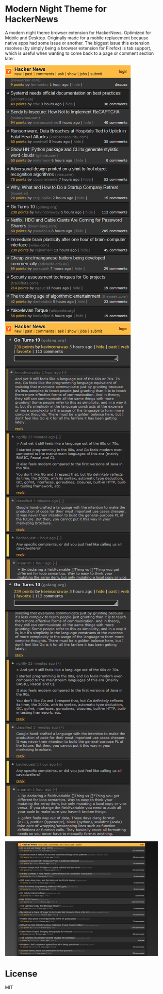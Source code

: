 # Modern Night Theme for HackerNews
A modern night theme browser extension for HackerNews. Optimized for Mobile and Desktop. Originally made for a mobile replacement because native apps had some issue or another. The biggest issue this extension resolves (by simply being a browser extension for Firefox) is tab support, which is useful when wanting to come back to a page or comment section later. 

![](screenshots/mobile-1.png) ![](screenshots/mobile-2.png) ![](screenshots/mobile-3.png)

![](screenshots/desktop.png)

# License
MIT